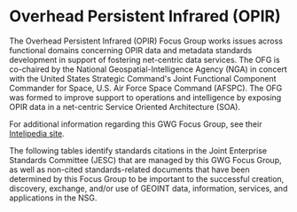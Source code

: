 # Overhead Persistent Infrared (OPIR)
The Overhead Persistent Infrared (OPIR) Focus Group works issues across functional domains concerning OPIR data and metadata standards development in support of fostering net-centric data services. The OFG is co-chaired by the National Geospatial-Intelligence Agency (NGA) in concert with the United States Strategic Command's Joint Functional Component Commander for Space, U.S. Air Force Space Command (AFSPC). The OFG was formed to improve support to operations and intelligence by exposing OPIR data in a net-centric Service Oriented Architecture (SOA).

For additional information regarding this GWG Focus Group, see their [Intelipedia site](https://www.intelink.gov/wiki/ONIR_Focus_Group).
 
The following tables identify standards citations in the Joint Enterprise Standards Committee (JESC) that are managed by this GWG Focus Group, as well as non-cited standards-related documents that have been determined by this Focus Group to be important to the successful creation, discovery, exchange, and/or use of GEOINT data, information, services, and applications in the NSG.

 
